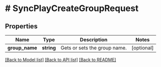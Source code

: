 # # SyncPlayCreateGroupRequest

## Properties

Name | Type | Description | Notes
------------ | ------------- | ------------- | -------------
**group_name** | **string** | Gets or sets the group name. | [optional]

[[Back to Model list]](../../README.md#models) [[Back to API list]](../../README.md#endpoints) [[Back to README]](../../README.md)
